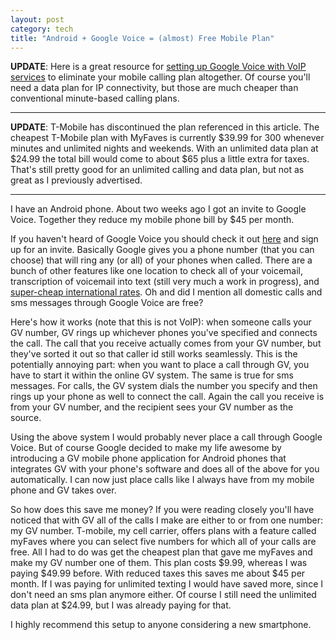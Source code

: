 ```yaml
---
layout: post
category: tech
title: "Android + Google Voice = (almost) Free Mobile Plan"
---
```


**UPDATE**: Here is a great resource for [setting up Google Voice with VoIP services][1] to
eliminate your mobile calling plan altogether. Of course you'll need a data plan for IP connectivity, but those are much
cheaper than conventional minute-based calling plans.

***

**UPDATE**: T-Mobile has discontinued the plan referenced in this article. The cheapest T-Mobile plan
with MyFaves is currently $39.99 for 300 whenever minutes and unlimited nights and weekends. With
an unlimited data plan at $24.99 the total bill would come to about $65 plus a little extra for taxes.
That's still pretty good for an unlimited calling and data plan, but not as great as I previously advertised.

***

I have an Android phone. About two weeks ago I got an invite to Google Voice. Together they reduce
my mobile phone bill by $45 per month.

If you haven't heard of Google Voice you should check it out
<a href="http://www.google.com/googlevoice/about.html" target="_blank">here</a> and sign up for
an invite. Basically Google gives you a phone number (that you can choose) that will ring any
(or all) of your phones when called. There are a bunch of other features like one location to check
all of your voicemail, transcription of voicemail into text (still very much a work in progress),
and <a href="http://www.google.com/support/voice/bin/answer.py?answer=141925" target="_blank">super-cheap
international rates</a>. Oh and did I mention all domestic calls and sms messages through Google
Voice are free?

Here's how it works (note that this is not VoIP): when someone calls your GV number, GV rings up whichever phones you've
specified and connects the call. The call that you receive actually comes from your GV number,
but they've sorted it out so that caller id still works seamlessly. This is the potentially annoying
part: when you want to place a call through GV, you have to start it within the online GV system.
The same is true for sms messages. For calls, the GV system dials the number you specify and then
rings up your phone as well to connect the call. Again the call you receive is from your GV number,
and the recipient sees your GV number as the source.

Using the above system I would probably never place a call through Google Voice. But of course Google
decided to make my life awesome by introducing a GV mobile phone application for Android phones
that integrates GV with your phone's software and does all of the above for you automatically. I
can now just place calls like I always have from my mobile phone and GV takes over.

So how does this save me money? If you were reading closely you'll have noticed that with GV all
of the calls I make are either to or from one number: my GV number. T-mobile, my cell carrier, offers
plans with a feature called myFaves where you can select five numbers for which all of your calls are
free. All I had to do was get the cheapest plan that gave me myFaves and make my GV number one of them.
This plan costs $9.99, whereas I was paying $49.99 before. With reduced taxes this saves me about $45
per month. If I was paying for unlimited texting I would have saved more, since I don't need an sms plan
anymore either. Of course I still need the unlimited data plan at $24.99, but I was already paying for that.

I highly recommend this setup to anyone considering a new smartphone.

[1]:http://docs.google.com/Doc?docid=0Ae8glDUXDsh9ZGR2eG43cjRfMzNkOTM4ZjNjeA&hl=en
